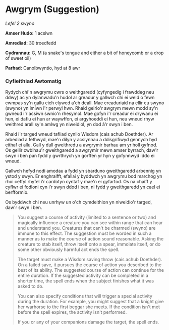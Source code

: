 # Awgrym (Suggestion)

*Lefel 2 swyno*

**Amser Hudo:** 1 acsiwn

**Amrediad:** 30 troedfedd

**Cydrannau:** G, M (a snake's tongue and either a bit of honeycomb or a drop of sweet oil)

**Parhad:** Canolbwyntio, hyd at 8 awr

### Cyfieithiad Awtomatig

Rydych chi'n awgrymu cwrs o weithgaredd (cyfyngedig i frawddeg neu ddwy) ac yn dylanwadu'n hudol ar greadur y gallwch chi ei weld o fewn cwmpas sy'n gallu eich clywed a'ch deall. Mae creaduriaid na ellir eu swyno (swyno) yn imiwn i'r perwyl hwn. Rhaid geirio'r awgrym mewn modd sy'n gwneud i'r acsiwn swnio'n rhesymol. Mae gofyn i'r creadur ei drywanu ei hun, ei daflu ei hun ar waywffon, ei argyhoeddi ei hun, neu wneud rhyw weithred arall sy'n amlwg yn niweidiol, yn dod â'r swyn i ben.

Rhaid i'r targed wneud tafliad cynilo Wisdom (cais achub Doethder). Ar arbediad a fethwyd, mae'n dilyn y acsiynnau a ddisgrifiwyd gennych hyd eithaf ei allu. Gall y dull gweithredu a awgrymir barhau am yr holl gyfnod. Os gellir cwblhau'r gweithgaredd a awgrymir mewn amser byrrach, daw'r swyn i ben pan fydd y gwrthrych yn gorffen yr hyn y gofynnwyd iddo ei wneud.

Gallwch hefyd nodi amodau a fydd yn sbarduno gweithgaredd arbennig yn ystod y swyn. Er enghraifft, efallai y byddwch yn awgrymu bod marchog yn rhoi ceffyl rhyfel i'r cardotyn cyntaf y mae'n ei gyfarfod. Os na chaiff y cyflwr ei fodloni cyn i'r swyn ddod i ben, ni fydd y gweithgaredd yn cael ei berfformio.

Os byddwch chi neu unrhyw un o'ch cymdeithion yn niweidio'r targed, daw'r swyn i ben.

>  You suggest a course of activity (limited to a sentence or two) and magically influence a creature you can see within range that can hear and understand you. Creatures that can't be charmed (swyno) are immune to this effect. The suggestion must be worded in such a manner as to make the course of action sound reasonable. Asking the creature to stab itself, throw itself onto a spear, immolate itself, or do some other obviously harmful act ends the spell.
>  
>  The target must make a Wisdom saving throw (cais achub Doethder). On a failed save, it pursues the course of action you described to the best of its ability. The suggested course of action can continue for the entire duration. If the suggested activity can be completed in a shorter time, the spell ends when the subject finishes what it was asked to do.
>  
>  You can also specify conditions that will trigger a special activity during the duration. For example, you might suggest that a knight give her warhorse to the first beggar she meets. If the condition isn't met before the spell expires, the activity isn't performed.
>  
>  If you or any of your companions damage the target, the spell ends.